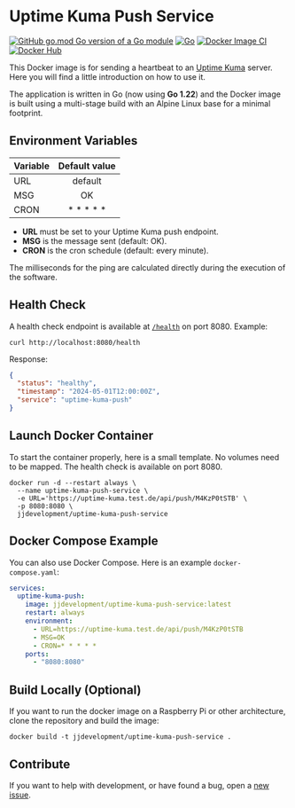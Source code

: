 # Uptime Kuma Push Service

[![GitHub go.mod Go version of a Go module](https://img.shields.io/github/go-mod/go-version/jjideenschmiede/uptime-kuma-push-service.svg)](https://golang.org/) [![Go](https://github.com/jjideenschmiede/uptime-kuma-push-service/actions/workflows/go.yml/badge.svg)](https://github.com/jjideenschmiede/uptime-kuma-server-push/actions/workflows/go.yml) [![Docker Image CI](https://github.com/jjideenschmiede/uptime-kuma-push-service/actions/workflows/docker-image.yml/badge.svg)](https://github.com/jjideenschmiede/uptime-kuma-server-push/actions/workflows/docker-image.yml) [![Docker Hub](https://img.shields.io/docker/pulls/jjdevelopment/uptime-kuma-push-service.svg)](https://hub.docker.com/r/jjdevelopment/uptime-kuma-push-service)

This Docker image is for sending a heartbeat to an [Uptime Kuma](https://github.com/louislam/uptime-kuma) server. Here you will find a little introduction on how to use it.

The application is written in Go (now using **Go 1.22**) and the Docker image is built using a multi-stage build with an Alpine Linux base for a minimal footprint.

## Environment Variables

| Variable | Default value |
|----------|:-------------:|
| URL      | default       |
| MSG      | OK            |
| CRON     | * * * * *     |

- **URL** must be set to your Uptime Kuma push endpoint.
- **MSG** is the message sent (default: OK).
- **CRON** is the cron schedule (default: every minute).

The milliseconds for the ping are calculated directly during the execution of the software.

## Health Check

A health check endpoint is available at [`/health`](http://localhost:8080/health) on port 8080. Example:

```console
curl http://localhost:8080/health
```

Response:
```json
{
  "status": "healthy",
  "timestamp": "2024-05-01T12:00:00Z",
  "service": "uptime-kuma-push"
}
```

## Launch Docker Container

To start the container properly, here is a small template. No volumes need to be mapped. The health check is available on port 8080.

```console
docker run -d --restart always \
  --name uptime-kuma-push-service \
  -e URL='https://uptime-kuma.test.de/api/push/M4KzP0tSTB' \
  -p 8080:8080 \
  jjdevelopment/uptime-kuma-push-service
```

## Docker Compose Example

You can also use Docker Compose. Here is an example `docker-compose.yaml`:

```yaml
services:
  uptime-kuma-push:
    image: jjdevelopment/uptime-kuma-push-service:latest
    restart: always
    environment:
      - URL=https://uptime-kuma.test.de/api/push/M4KzP0tSTB
      - MSG=OK
      - CRON=* * * * *
    ports:
      - "8080:8080"
```

## Build Locally (Optional)

If you want to run the docker image on a Raspberry Pi or other architecture, clone the repository and build the image:

```console
docker build -t jjdevelopment/uptime-kuma-push-service .
```

## Contribute

If you want to help with development, or have found a bug, open a [new issue](https://github.com/jjideenschmiede/uptime-kuma-push-service/issues).
